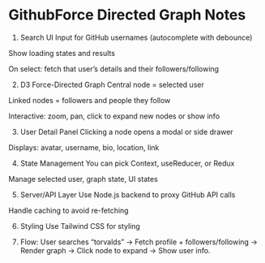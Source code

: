 # GithubForce Directed Graph Notes


1. Search UI
Input for GitHub usernames (autocomplete with debounce)

Show loading states and results

On select: fetch that user’s details and their followers/following

2. D3 Force-Directed Graph
Central node = selected user

Linked nodes = followers and people they follow

Interactive: zoom, pan, click to expand new nodes or show info

3. User Detail Panel
Clicking a node opens a modal or side drawer

Displays: avatar, username, bio, location, link

4. State Management
You can pick Context, useReducer, or Redux

Manage selected user, graph state, UI states

5. Server/API Layer
Use Node.js backend to proxy GitHub API calls

Handle caching to avoid re-fetching

6. Styling
Use Tailwind CSS for styling

7. Flow: User searches “torvalds” → Fetch profile + followers/following → Render graph → Click node to expand → Show user info.